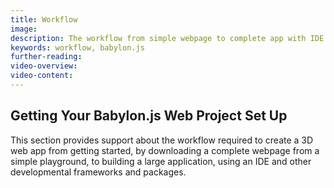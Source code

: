 ```yaml
---
title: Workflow 
image: 
description: The workflow from simple webpage to complete app with IDE and developmental frameworks.
keywords: workflow, babylon.js
further-reading:
video-overview:
video-content:
---
```


## Getting Your Babylon.js Web Project Set Up
This section provides support about the workflow required to create a 3D web app from getting started, by downloading a complete webpage from a simple playground, to building a large application, using an IDE and other developmental frameworks and packages.